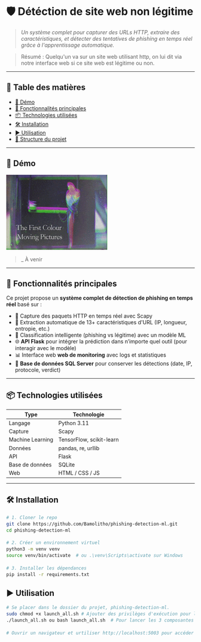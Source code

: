 # 🛡️ Détéction de site web non légitime
> _Un système complet pour capturer des URLs HTTP, extraire des caractéristiques, et détecter des tentatives de phishing en temps réel grâce à l'apprentissage automatique._  

> Résumé : Quelqu'un va sur un site web utilisant http, on lui dit via notre interface web si ce site web est légitime ou non. 
---

## 🧭 Table des matières

- [📸 Démo](#-démo)
- [🚀 Fonctionnalités principales](#-fonctionnalités-principales)
- [📦 Technologies utilisées](#-technologies-utilisées)
- [🛠️ Installation](#️-installation)
- [▶️ Utilisation](#️-utilisation)
- [📁 Structure du projet](#-structure-du-projet)

---

## 📸 Démo

![Demo](./demo/demo.gif)  
>_ À venir

---

## 🚀 Fonctionnalités principales
Ce projet propose un **système complet de détection de phishing en temps réel** basé sur :
- 📡 Capture des paquets HTTP en temps réel avec Scapy
- 🧠 Extraction automatique de 13+ caractéristiques d'URL (IP, longueur, entropie, etc.)
- 🤖 Classification intelligente (phishing vs légitime) avec un modèle ML
- 🌐 **API Flask** pour intégrer la prédiction dans n’importe quel outil (pour interagir avec le modèle)
- 📊 Interface web **web de monitoring** avec logs et statistiques
- 🧾 **Base de données SQL Server** pour conserver les détections (date, IP, protocole, verdict)

---

## 📦 Technologies utilisées

| Type        | Technologie                      |
|-------------|----------------------------------|
| Langage     | Python 3.11                      |
| Capture     | Scapy                            |
| Machine Learning | TensorFlow, scikit-learn    |
| Données     | pandas, re, urllib               |
| API         | Flask                            |
| Base de données | SQLite                       |
| Web         | HTML / CSS / JS                  |

---

## 🛠️ Installation

```bash
# 1. Cloner le repo
git clone https://github.com/Bamolitho/phishing-detection-ml.git
cd phishing-detection-ml

# 2. Créer un environnement virtuel
python3 -m venv venv
source venv/bin/activate  # ou .\venv\Scripts\activate sur Windows

# 3. Installer les dépendances
pip install -r requirements.txt
```

## ▶️ Utilisation
```bash
# Se placer dans le dossier du projet, phishing-detection-ml.
sudo chmod +x launch_all.sh # Ajouter des privilèges d'exécution pour l'utilisateur
./launch_all.sh ou bash launch_all.sh  # Pour lancer les 3 composantes (Modèle ML, la sonde, l'app flask contenant les fonctionnalités essentielles pour l'interface web)

# Ouvrir un navigateur et urtiliser http://localhost:5003 pour accéder à l'interface web
```



